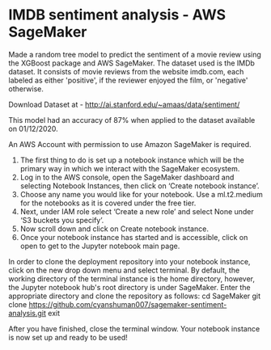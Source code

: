 # IMDB sentiment analysis - AWS SageMaker

Made a random tree model to predict the sentiment of a movie review using the XGBoost package and AWS SageMaker.
The dataset used is the IMDb dataset. It consists of movie reviews from the website imdb.com, each labeled as either 'positive', if the reviewer enjoyed the film, or 'negative' otherwise.

Download Dataset at - http://ai.stanford.edu/~amaas/data/sentiment/

This model had an accuracy of 87% when applied to the dataset available on 01/12/2020.

An AWS Account with permission to use Amazon SageMaker is required.
1)	The first thing to do is set up a notebook instance which will be the primary way in which we interact with the SageMaker ecosystem.
2)	Log in to the AWS console, open the SageMaker dashboard and selecting Notebook Instances, then click on ‘Create notebook instance’.
3)	Choose any name you would like for your notebook. Use a ml.t2.medium for the notebooks as it is covered under the free tier.
4)	Next, under IAM role select ‘Create a new role’ and select None under ‘S3 buckets you specify’.
5)	Now scroll down and click on Create notebook instance.
6)	Once your notebook instance has started and is accessible, click on open to get to the Jupyter notebook main page.

In order to clone the deployment repository into your notebook instance, click on the new drop down menu and select terminal. By default, the working directory of the terminal instance is the home directory, however, the Jupyter notebook hub's root directory is under SageMaker. Enter the appropriate directory and clone the repository as follows:
cd SageMaker
git clone https://github.com/cyanshuman007/sagemaker-sentiment-analysis.git
exit

After you have finished, close the terminal window.
Your notebook instance is now set up and ready to be used!
